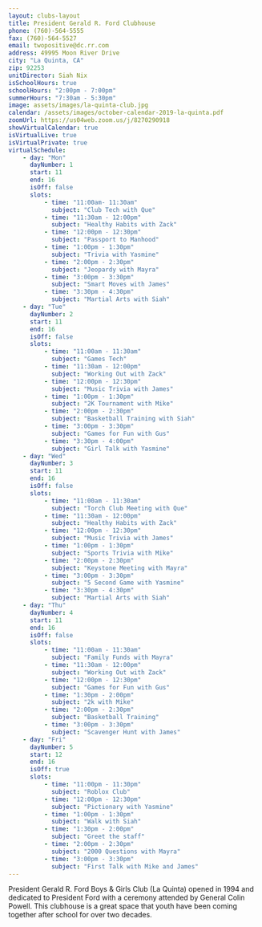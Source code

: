 ```yaml
---
layout: clubs-layout
title: President Gerald R. Ford Clubhouse
phone: (760)-564-5555
fax: (760)-564-5527
email: twopositive@dc.rr.com
address: 49995 Moon River Drive
city: "La Quinta, CA"
zip: 92253
unitDirector: Siah Nix
isSchoolHours: true
schoolHours: "2:00pm - 7:00pm"
summerHours: "7:30am - 5:30pm"
image: assets/images/la-quinta-club.jpg
calendar: /assets/images/october-calendar-2019-la-quinta.pdf
zoomUrl: https://us04web.zoom.us/j/8270290918
showVirtualCalendar: true
isVirtualLive: true
isVirtualPrivate: true
virtualSchedule:
    - day: "Mon"
      dayNumber: 1
      start: 11
      end: 16
      isOff: false
      slots:
          - time: "11:00am- 11:30am"
            subject: "Club Tech with Que"
          - time: "11:30am - 12:00pm"
            subject: "Healthy Habits with Zack"
          - time: "12:00pm - 12:30pm"
            subject: "Passport to Manhood"
          - time: "1:00pm - 1:30pm"
            subject: "Trivia with Yasmine"
          - time: "2:00pm - 2:30pm"
            subject: "Jeopardy with Mayra"
          - time: "3:00pm - 3:30pm"
            subject: "Smart Moves with James"
          - time: "3:30pm - 4:30pm"
            subject: "Martial Arts with Siah"
    - day: "Tue"
      dayNumber: 2
      start: 11
      end: 16
      isOff: false
      slots:
          - time: "11:00am - 11:30am"
            subject: "Games Tech"
          - time: "11:30am - 12:00pm"
            subject: "Working Out with Zack"
          - time: "12:00pm - 12:30pm"
            subject: "Music Trivia with James"
          - time: "1:00pm - 1:30pm"
            subject: "2K Tournament with Mike"
          - time: "2:00pm - 2:30pm"
            subject: "Basketball Training with Siah"
          - time: "3:00pm - 3:30pm"
            subject: "Games for Fun with Gus"
          - time: "3:30pm - 4:00pm"
            subject: "Girl Talk with Yasmine"
    - day: "Wed"
      dayNumber: 3
      start: 11
      end: 16
      isOff: false
      slots:
          - time: "11:00am - 11:30am"
            subject: "Torch Club Meeting with Que"
          - time: "11:30am - 12:00pm"
            subject: "Healthy Habits with Zack"
          - time: "12:00pm - 12:30pm"
            subject: "Music Trivia with James"
          - time: "1:00pm - 1:30pm"
            subject: "Sports Trivia with Mike"
          - time: "2:00pm - 2:30pm"
            subject: "Keystone Meeting with Mayra"
          - time: "3:00pm - 3:30pm"
            subject: "5 Second Game with Yasmine"
          - time: "3:30pm - 4:30pm"
            subject: "Martial Arts with Siah"
    - day: "Thu"
      dayNumber: 4
      start: 11
      end: 16
      isOff: false
      slots:
          - time: "11:00am - 11:30am"
            subject: "Family Funds with Mayra"
          - time: "11:30am - 12:00pm"
            subject: "Working Out with Zack"
          - time: "12:00pm - 12:30pm"
            subject: "Games for Fun with Gus"
          - time: "1:30pm - 2:00pm"
            subject: "2k with Mike"
          - time: "2:00pm - 2:30pm"
            subject: "Basketball Training"
          - time: "3:00pm - 3:30pm"
            subject: "Scavenger Hunt with James"
    - day: "Fri"
      dayNumber: 5
      start: 12
      end: 16
      isOff: true
      slots:
          - time: "11:00pm - 11:30pm"
            subject: "Roblox Club"
          - time: "12:00pm - 12:30pm"
            subject: "Pictionary with Yasmine"
          - time: "1:00pm - 1:30pm"
            subject: "Walk with Siah"
          - time: "1:30pm - 2:00pm"
            subject: "Greet the staff"
          - time: "2:00pm - 2:30pm"
            subject: "2000 Questions with Mayra"
          - time: "3:00pm - 3:30pm"
            subject: "First Talk with Mike and James"
---
```


President Gerald R. Ford Boys & Girls Club (La Quinta) opened in 1994 and dedicated to
President Ford with a ceremony attended by General Colin Powell. This clubhouse is a great space that youth have been coming together after school for over two decades.
